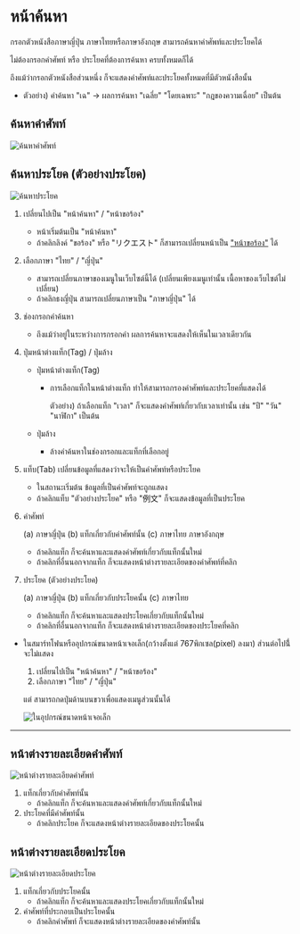 # หน้าค้นหา
กรอกตัวหนังสือภาษาญี่ปุ่น ภาษาไทยหรือภาษาอังกฤษ สามารถค้นหาคำศัพท์และประโยคได้

ไม่ต้องกรอกคำศัพท์ หรือ ประโยคที่ต้องการค้นหา ครบทั้งหมดก็ได้

ถึงแม้ว่ากรอกตัวหนังสือส่วนหนึ่ง ก็จะแสดงคำศัพท์และประโยคทั้งหมดที่มีตัวหนังสือนั้น

- ตัวอย่าง) คำค้นหา "เฉ" -> ผลการค้นหา "เฉลี่ย" "โดยเฉพาะ" "กฎของความเฉื่อย" เป็นต้น


## ค้นหาคำศัพท์
![ค้นหาคำศัพท์](https://docs.google.com/drawings/d/e/2PACX-1vQydF_MCgQ78htf5T37wAEiFy2SbCFMUPhOO8MVbGP6KT5wKIszzVkKa1ZHBmTs2BzQsQO2WrbxJBhw/pub?w=1582&h=690)


## ค้นหาประโยค (ตัวอย่างประโยค)
![ค้นหาประโยค](https://docs.google.com/drawings/d/e/2PACX-1vRj6dX48JBRD-FbXnAst7gewJs2pIYVfDq5A44L6J3tShoKFI4wIPaUgSKgbpoxunPD7LJaHsi9r0qU/pub?w=1582&h=690)


1. เปลี่ยนไปเป็น "หน้าค้นหา" / "หน้าขอร้อง"
   - หน้าเริ่มต้นเป็น "หน้าค้นหา"
   - ถ้าคลิกลิงค์ "ขอร้อง" หรือ "リクエスト" ก็สามารถเปลี่ยนหน้าเป็น ["หน้าขอร้อง"](./howtouse_request.md) ได้

2. เลือกภาษา "ไทย" / "ญี่ปุ่น"
   - สามารถเปลี่ยนภาษาของเมนูในเว็บไซต์นี้ได้
     (เปลี่ยนเพียงเมนูเท่านั้น เนื้อหาของเว็บไซต์ไม่เปลี่ยน)
   - ถ้าคลิกธงญี่ปุ่น สามารถเปลี่ยนภาษาเป็น "ภาษาญี่ปุ่น" ได้
     
3. ช่องกรอกคำค้นหา
   - ถึงแม้ว่าอยู่ในระหว่างการกรอกคำ ผลการค้นหาจะแสดงให้เห็นในเวลาเดียวกัน

4. ปุ่มหน้าต่างแท็ก(Tag) / ปุ่มล้าง
   - ปุ่มหน้าต่างแท็ก(Tag)
     - การเลือกแท็กในหน้าต่างแท็ก ทำให้สามารถกรองคำศัพท์และประโยคที่แสดงได้
       
       ตัวอย่าง) ถ้าเลือกแท็ก "เวลา" ก็จะแสดงคำศัพท์เกี่ยวกับเวลาเท่านั้น เช่น "ปี" "วัน" "นาฬิกา" เป็นต้น

   - ปุ่มล้าง
     - ล้างคำค้นหาในช่องกรอกและแท็กที่เลือกอยู่

5. แท็บ(Tab) เปลี่ยนข้อมูลที่แสดงว่าจะให้เป็นคำศัพท์หรือประโยค
   - ในสถานะเริ่มต้น ข้อมูลที่เป็นคำศัพท์จะถูกแสดง
   - ถ้าคลิกแท็บ "ตัวอย่างประโยค" หรือ "例文" ก็จะแสดงข้อมูลที่เป็นประโยค

6. คำศัพท์

   (a) ภาษาญี่ปุ่น  (b) แท็กเกี่ยวกับคำศัพท์นั้น  (c) ภาษาไทย ภาษาอังกฤษ
   - ถ้าคลิกแท็ก ก็จะค้นหาและแสดงคำศัพท์เกี่ยวกับแท็กนั้นใหม่
   - ถ้าคลิกที่อื่นนอกจากแท็ก ก็จะแสดงหน้าต่างรายละเอียดของคำศัพท์ที่คลิก

7. ประโยค (ตัวอย่างประโยค)

   (a) ภาษาญี่ปุ่น  (b) แท็กเกี่ยวกับประโยคนั้น  (c) ภาษาไทย
   - ถ้าคลิกแท็ก ก็จะค้นหาและแสดงประโยคเกี่ยวกับแท็กนั้นใหม่
   - ถ้าคลิกที่อื่นนอกจากแท็ก ก็จะแสดงหน้าต่างรายละเอียดของประโยคที่คลิก



* ในสมาร์ทโฟนหรืออุปกรณ์ขนาดหน้าเจอเล็ก(กว้างตั้งแต่ 767พิกเซล(pixel) ลงมา) ส่วนต่อไปนี่้จะไม่แสดง
   1. เปลี่ยนไปเป็น "หน้าค้นหา" / "หน้าขอร้อง"
   2. เลือกภาษา "ไทย" / "ญี่ปุ่น"

   แต่ สามารถกดปุ่มด้านบนขวาเพื่อแสดงเมนูส่วนนั้นได้

   ![ในอุปกรณ์ขนาดหน้าเจอเล็ก](https://docs.google.com/drawings/d/e/2PACX-1vTLIQYxWN24bdBahvhQ16ZkPupmZCkAsugwV2A5apFN8-fpGgi4j2-UYhOQO4-N-pm-bDN3LWxfpHJr/pub?w=1640&h=736)

---

## หน้าต่างรายละเอียดคำศัพท์
![หน้าต่างรายละเอียดคำศัพท์](https://docs.google.com/drawings/d/e/2PACX-1vQxK-b3n0Gbdo5e7uIXLGmCN3dkuD_80JCxCL0JuZUrPl0M0ciZ37YHmgWMyz0mDaM-g3g96VG_ZFTX/pub?w=1582&h=690)

1. แท็กเกี่ยวกับคำศัพท์นั้น
   - ถ้าคลิกแท็ก ก็จะค้นหาและแสดงคำศัพท์เกี่ยวกับแท็กนั้นใหม่
2. ประโยคที่มีคำศัพท์นั้น
   - ถ้าคลิกประโยค ก็จะแสดงหน้าต่างรายละเอียดของประโยคนั้น


## หน้าต่างรายละเอียดประโยค
![หน้าต่างรายละเอียดประโยค](https://docs.google.com/drawings/d/e/2PACX-1vTA7CrzOykfQzC9DvwLDZDPGp2U_HLB0hvGOxKxNZB-E6FLkO_G4tA1Jem0E9mL4KasamtWB0b88r8_/pub?w=1582&h=690)

1. แท็กเกี่ยวกับประโยคนั้น
   - ถ้าคลิกแท็ก ก็จะค้นหาและแสดงประโยคเกี่ยวกับแท็กนั้นใหม่
2. คำศัพท์ที่ประกอบเป็นประโยคนั้น
   - ถ้าคลิกคำศัพท์ ก็จะแสดงหน้าต่างรายละเอียดของคำศัพท์นั้น
